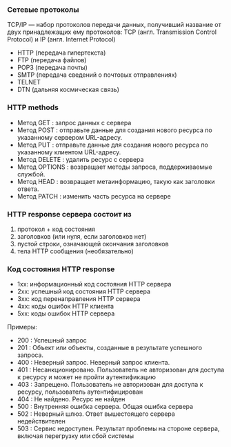 ### Сетевые протоколы

TCP/IP — набор протоколов передачи данных, получивший название от 
двух принадлежащих ему протоколов: TCP (англ. Transmission Control Protocol) 
и IP (англ. Internet Protocol)

- HTTP (передача гипертекста)
- FTP (передача файлов)
- POP3 (передача почты)
- SMTP (передача сведений о почтовых отправлениях)
- TELNET
- DTN (дальняя космическая связь)

### HTTP methods
- Метод GET : запрос данных с сервера
- Метод POST : отправьте данные для создания нового ресурса по указанному сервером URL-адресу.
- Метод PUT : отправьте данные для создания нового ресурса по указанному клиентом URL-адресу.
- Метод DELETE : удалить ресурс с сервера
- Метод OPTIONS : возвращает методы запроса, поддерживаемые службой.
- Метод HEAD : возвращает метаинформацию, такую как заголовки ответа.
- Метод PATCH : изменить часть ресурса на сервере

### HTTP response сервера состоит из
1. протокол + код состояния
2. заголовков (или нуля, если заголовков нет)
3. пустой строки, означающей окончания заголовков
4. тела HTTP сообщения (необязательно)

### Код состояния HTTP response
- 1хх: информационный код состояния HTTP сервера
- 2xx: успешный код состояния HTTP сервера
- 3xx: код перенаправления HTTP сервера
- 4xx: коды ошибок HTTP клиента
- 5xx: коды ошибок HTTP сервера

Примеры:
- 200 : Успешный запрос
- 201 : Объект или объекты, созданные в результате успешного запроса.
- 400 : Неверный запрос. Неверный запрос клиента.
- 401 : Несанкционировано. Пользователь не авторизован для доступа к ресурсу и может не пройти аутентификацию
- 403 : Запрещено. Пользователь не авторизован для доступа к ресурсу, пользователь аутентифицирован
- 404 : Не найдено. Ресурс не найден
- 500 : Внутренняя ошибка сервера. Общая ошибка сервера
- 502 : Неверный шлюз. Ответ вышестоящего сервера недействителен
- 503 : Сервис недоступен. Результат проблемы на стороне сервера, включая перегрузку или сбой системы


  